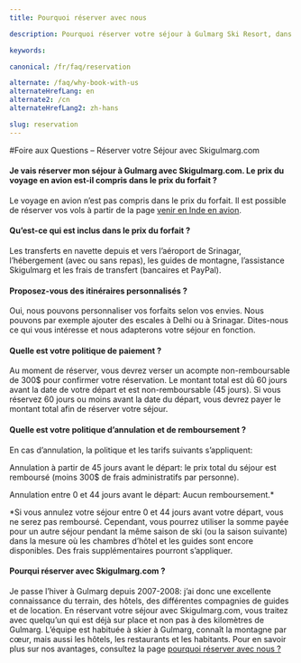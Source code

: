 ```yaml
---
title: Pourquoi réserver avec nous

description: Pourquoi réserver votre séjour à Gulmarg Ski Resort, dans l'Himalaya, avec Skigulmarg.com ? Voici les nombreux avantages de nos forfaits tout-compris

keywords:

canonical: /fr/faq/reservation

alternate: /faq/why-book-with-us
alternateHrefLang: en
alternate2: /cn
alternateHrefLang2: zh-hans

slug: reservation
---
```


#Foire aux Questions – Réserver votre Séjour avec Skigulmarg.com

<div class="accordion fancy clean">
    <article class="ac-item">
        <h4 class="ac-title" id="one">Je vais réserver mon séjour à Gulmarg avec Skigulmarg.com. Le prix du voyage en avion est-il compris dans le prix du forfait ?</h4>
        <div class="ac-content">
            <p>
                Le voyage en avion n’est pas compris dans le prix du forfait. Il est possible de réserver vos vols à partir de la page <a href="/fr/gulmarg-station-de-ski/s-y-rendre/voyager-vers-l-inde" title="Aller à: Venir en Inde en Avion">venir en Inde en avion</a>.
            </p>
        </div>
    </article>
    <article class="ac-item">
        <h4 class="ac-title" id="two">Qu’est-ce qui est inclus dans le prix du forfait ?</h4>
        <div class="ac-content">
            <p>
                Les transferts en navette depuis et vers l’aéroport de Srinagar, l’hébergement (avec ou sans repas), les guides de montagne, l’assistance Skigulmarg et les frais de transfert (bancaires et PayPal).
            </p>
        </div>
    </article>
    <article class="ac-item">
        <h4 class="ac-title" id="three">Proposez-vous des itinéraires personnalisés ?</h4>
        <div class="ac-content">
            <p>
                Oui, nous pouvons personnaliser vos forfaits selon vos envies. Nous pouvons par exemple ajouter des escales à Delhi ou à Srinagar. Dites-nous ce qui vous intéresse et nous adapterons votre séjour en fonction.
            </p>
        </div>
    </article>
    <article class="ac-item">
        <h4 class="ac-title" id="four">Quelle est votre politique de paiement ?</h4>
        <div class="ac-content">
            <p>
                Au moment de réserver, vous devrez verser un acompte non-remboursable de 300$ pour confirmer votre réservation. Le montant total est dû 60 jours avant la date de votre départ et est non-remboursable (45 jours). Si vous réservez 60 jours ou moins avant la date du départ, vous devrez payer le montant total afin de réserver votre séjour.
            </p>
        </div>
    </article>
    <article class="ac-item">
        <h4 class="ac-title" id="five">Quelle est votre politique d’annulation et de remboursement ?</h4>
        <div class="ac-content">
            <p>En cas d’annulation, la politique et les tarifs suivants s’appliquent:</p>
            <p>
                Annulation à partir de 45 jours avant le départ: le prix total du séjour est remboursé (moins 300$ de frais administratifs par personne).
            </p>
            <p>
                Annulation entre 0 et 44 jours avant le départ: Aucun remboursement.*
            </p>
            <p>
                *Si vous annulez votre séjour entre 0 et 44 jours avant votre départ, vous ne serez pas remboursé. Cependant, vous pourrez utiliser la somme payée pour un autre séjour pendant la même saison de ski (ou la saison suivante) dans la mesure où les chambres d’hôtel et les guides sont encore disponibles. Des frais supplémentaires pourront s’appliquer.
            </p>
        </div>
    </article>
    <article class="ac-item">
        <h4 class="ac-title" id="six">Pourqui réserver avec Skigulmarg.com ?</h4>
        <div class="ac-content">
            <p>
                Je passe l’hiver à Gulmarg depuis 2007-2008: j’ai donc une excellente connaissance du terrain, des hôtels, des différentes compagnies de guides et de location. En réservant votre séjour avec Skigulmarg.com, vous traitez avec quelqu’un qui est déjà sur place et non pas à des kilomètres de Gulmarg. L’équipe est habituée à skier à Gulmarg, connaît la montagne par cœur, mais aussi les hôtels, les restaurants et les habitants. Pour en savoir plus sur nos avantages, consultez la page <a href="/fr/offres-et-forfaits/pourquoi-reserver-avec-nous" title="Aller à: Pourquoi Réserver Avec Nous">pourquoi réserver avec nous ?</a>
            </p>
        </div>
    </article>
</div>

